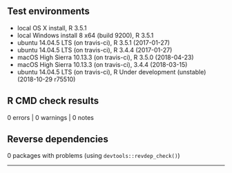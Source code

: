 ## Test environments

* local OS X install, R 3.5.1
* local Windows install 8 x64 (build 9200), R 3.5.1
* ubuntu 14.04.5 LTS (on travis-ci), R 3.5.1 (2017-01-27)
* ubuntu 14.04.5 LTS (on travis-ci), R 3.4.4 (2017-01-27)
* macOS High Sierra 10.13.3 (on travis-ci), R 3.5.0 (2018-04-23)
* macOS High Sierra 10.13.3 (on travis-ci), 3.4.4 (2018-03-15)
* ubuntu 14.04.5 LTS (on travis-ci), R Under development (unstable) (2018-10-29 r75510)

## R CMD check results

0 errors | 0 warnings | 0 notes

## Reverse dependencies

0 packages with problems (using `devtools::revdep_check()`)

---